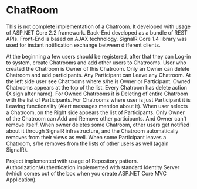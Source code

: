 # ChatRoom
This is not complete implementation of a Chatroom.
It developed with usage of ASP.NET Core 2.2 framework.
Back-End developed as a bundle of REST APIs.
Front-End is based on AJAX technology. 
SignalR Core 1.4 library was used for instant notification exchange between different clients.

At the beginning a few users should be registered, after that they can Log-in to system, create Chatrooms and add other users to Chatrooms.
User who created the Chatroom is Owner of this Chatroom. Only an Owner can delete Chatroom and add participants.
Any Participant can Leave any Chatroom.
At the left side user see Chatrooms where s/he is Owner or Participant. Owned Chatrooms appears at the top of the list.
Every Chatroom has delete action (X sign after name). For Owned Chatrooms it is Deleting of entire Chatroom with the list of Participants.
For Chatrooms where user is just Participant it is Leaving functionality (Alert messages mention about it).
When user selects a Chatroom, on the Right side appears the list of Participants. Only Owner of the Chatroom can Add and Remove other participants. And Owner can't remove itself.
When owner deletes some Chatroom, other users get notified about it through SignalR infrastructure, and the Chatroom automatically removes from their views as well.
When some Participant leaves a Chatroom, s/he removes from the lists of other users as well (again SignalR).

Project implemented with usage of Repository pattern. Authorization/Authentication implemented with standard Identity Server (which comes out of the box when you create ASP.NET Core MVC Application).
